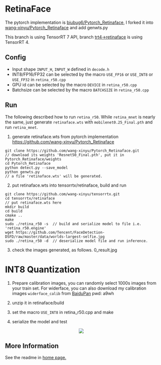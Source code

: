 # RetinaFace

 The pytorch implementation is [biubug6/Pytorch_Retinaface](https://github.com/biubug6/Pytorch_Retinaface), I forked it into 
[wang-xinyu/Pytorch_Retinaface](https://github.com/wang-xinyu/Pytorch_Retinaface) and add genwts.py

This branch is using TensorRT 7 API, branch [trt4->retinaface](https://github.com/wang-xinyu/tensorrtx/tree/trt4/retinaface) is using TensorRT 4.

## Config

- Input shape `INPUT_H`, `INPUT_W` defined in `decode.h`
- INT8/FP16/FP32 can be selected by the macro `USE_FP16` or `USE_INT8` or `USE_FP32` in `retina_r50.cpp`
- GPU id can be selected by the macro `DEVICE` in `retina_r50.cpp`
- Batchsize can be selected by the macro `BATCHSIZE` in `retina_r50.cpp`

## Run

The following described how to run `retina_r50`. While `retina_mnet` is nearly the same, just generate `retinaface.wts` with `mobilenet0.25_Final.pth` and run `retina_mnet`.

1. generate retinaface.wts from pytorch implementation https://github.com/wang-xinyu/Pytorch_Retinaface

```
git clone https://github.com/wang-xinyu/Pytorch_Retinaface.git
// download its weights 'Resnet50_Final.pth', put it in Pytorch_Retinaface/weights
cd Pytorch_Retinaface
python detect.py --save_model
python genwts.py
// a file 'retinaface.wts' will be generated.
```

2. put retinaface.wts into tensorrtx/retinaface, build and run

```
git clone https://github.com/wang-xinyu/tensorrtx.git
cd tensorrtx/retinaface
// put retinaface.wts here
mkdir build
cd build
cmake ..
make
sudo ./retina_r50 -s  // build and serialize model to file i.e. 'retina_r50.engine'
wget https://github.com/Tencent/FaceDetection-DSFD/raw/master/data/worlds-largest-selfie.jpg
sudo ./retina_r50 -d  // deserialize model file and run inference.
```

3. check the images generated, as follows. 0_result.jpg

# INT8 Quantization

1. Prepare calibration images, you can randomly select 1000s images from your train set. For widerface, you can also download my calibration images `widerface_calib` from [BaiduPan](https://pan.baidu.com/s/1GOm_-JobpyLMAqZWCDUhKg) pwd: a9wh

2. unzip it in retinaface/build

3. set the macro `USE_INT8` in retina_r50.cpp and make

4. serialize the model and test

<p align="center">
<img src="https://user-images.githubusercontent.com/15235574/78901890-9077fb80-7aab-11ea-94f1-237f51fcc347.jpg">
</p>

## More Information

See the readme in [home page.](https://github.com/wang-xinyu/tensorrtx)
